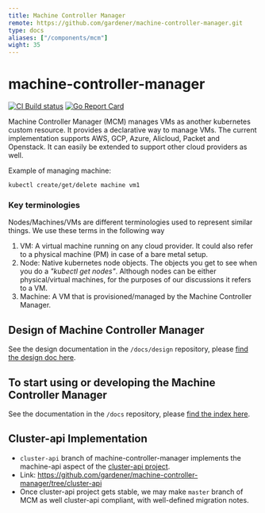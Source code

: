 ```yaml
---
title: Machine Controller Manager
remote: https://github.com/gardener/machine-controller-manager.git
type: docs
aliases: ["/components/mcm"]
wight: 35
---
```

# machine-controller-manager


[![CI Build status](https://concourse.ci.gardener.cloud/api/v1/teams/gardener/pipelines/machine-controller-manager-master/jobs/master-head-update-job/badge)](https://concourse.ci.gardener.cloud/teams/gardener/pipelines/machine-controller-manager-master/jobs/master-head-update-job)
[![Go Report Card](https://goreportcard.com/badge/github.com/gardener/machine-controller-manager)](https://goreportcard.com/report/github.com/gardener/machine-controller-manager)

Machine Controller Manager (MCM) manages VMs as another kubernetes custom resource. It provides a declarative way to manage VMs. The current implementation supports AWS, GCP, Azure, Alicloud, Packet and Openstack. It can easily be extended to support other cloud providers as well.

Example of managing machine:
```
kubectl create/get/delete machine vm1
```

### Key terminologies

Nodes/Machines/VMs are different terminologies used to represent similar things. We use these terms in the following way

1. VM: A virtual machine running on any cloud provider. It could also refer to a physical machine (PM) in case of a bare metal setup.
1. Node: Native kubernetes node objects. The objects you get to see when you do a *"kubectl get nodes"*. Although nodes can be either physical/virtual machines, for the purposes of our discussions it refers to a VM.
1. Machine: A VM that is provisioned/managed by the Machine Controller Manager.

## Design of Machine Controller Manager

See the design documentation in the `/docs/design` repository, please [find the design doc here](https://raw.githubusercontent.com/gardener/machine-controller-manager/master/docs/design/README.md).

## To start using or developing the Machine Controller Manager

See the documentation in the `/docs` repository, please [find the index here](https://raw.githubusercontent.com/gardener/machine-controller-manager/master/docs/README.md).

## Cluster-api Implementation
- `cluster-api` branch of machine-controller-manager implements the machine-api aspect of the [cluster-api project](https://github.com/kubernetes-sigs/cluster-api).
- Link: https://github.com/gardener/machine-controller-manager/tree/cluster-api
- Once cluster-api project gets stable, we may make `master` branch of MCM as well cluster-api compliant, with well-defined migration notes.
